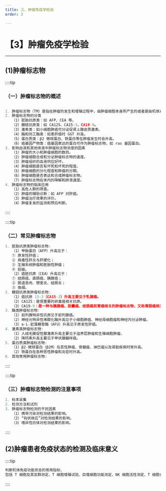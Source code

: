 ```yaml
---
title: 三、肿瘤免疫学检验
order: 3

---
```


#

# 【3】肿瘤免疫学检验

<kaodian :text="'免疫学检验记忆卡'" />

<!-- ###### 第二十七章 肿瘤免疫与免疫学检验

> 临床免疫学检验 -->

<beitiM/>

---

## (1)肿瘤标志物

<son :text="'免疫学检验记忆卡'" text334="(1)肿瘤标志物" :textOption="[['熟练掌握','专业知识'],['熟练掌握','专业知识'],['熟练掌握','专业知识']]" />

::::tip

### （一）肿瘤标志物的概述

```js

1. 肿瘤标志物（TM）是指在肿瘤的发生和增殖过程中，由肿瘤细胞本身所产生的或者是由机体对肿瘤细胞反应而产生的，反映肿瘤存在和生长的一类物质，包括蛋白质、激素、酶（同工酶）、多胺及癌基因产物。
2. 肿瘤标志物的分类
   （1）胚胎抗原类：如 AFP、CEA 等。
   （2）糖链抗原类：如 CA125、CA15-3、CA19-9。
   （3）激素类：如小细胞肺癌可分泌促肾上腺皮质激素。
   （4）酶和同工酶类：如患肝癌时 GGT 升高。
   （5）蛋白质类：β2 微球蛋白、铁蛋白等在肿瘤发生时会升高。
   （6）癌基因产物类：癌基因表达的蛋白可作为肿瘤标志物，如 ras 基因蛋白。
3. 影晌血液和其他体液中肿瘤标志物浓度的因素
   （1）肿瘤的大小和肿瘤细胞的数目。
   （2）肿瘤细胞合成和分泌肿瘤标志物的速度。
   （3）肿瘤组织的血液供应好坏。
   （4）肿瘤细胞是否有坏死和坏死的程度。
   （5）肿瘤细胞的分化程度和肿瘤的分期。
   （6）肿瘤细胞是否表达和合成肿瘤标志物。
   （7）肿瘤标志物在体内的降解和排泄速度。
4. 肿瘤标志物的临床应用
   （1）高危人群的筛查。
   （2）肿瘤的辅助诊断：如 AFP 对肝癌。
   （3）肿瘤治疗效果的评价。
   （4）肿瘤复发的监测和预后判断。
```

::::

::::tip

### （二）常见肿瘤标志物

```js
1. 胚胎抗原类肿瘤标志物:
   （1）甲胎蛋白（AFP）升高见于：
   ① 原发性肝癌；
   ② 病毒性肝炎与肝硬化；
   ③ 生殖系统肿瘤和胚胎性肿瘤；
   ④ 妊娠。
   （2）癌胚抗原（CEA）升高见于：
   ① 结肠癌、直肠癌、胰腺癌；
   ② 肠道息肉、憩室炎、结肠炎；
   ③ 吸烟。
2. 糖链抗原类肿瘤标志物:
   （1）癌抗原 15-3（CA15-3）升高主要见于乳腺癌。
   （2）CA125：是很重要的卵巢癌相关抗原。
   （3）CA19-9：是一种与胰腺癌、胆囊癌、结肠癌和胃癌相关的肿瘤标志物，又称胃肠癌相关抗原。
3. 酶类肿瘤标志物:
   （1）前列腺特异性抗原见于前列腺癌。
   （2）神经元特异性烯醇化酶升高见于小细胞肺癌、神经母细胞瘤和神经内分泌肿瘤。
   （3）a-L-岩藻糖苷酶（AFU）升高见于原发性肝癌。
4. 激素类肿瘤标志物:
   （1）人绒毛膜促性腺激素升高主要见于滋养层肿瘤和生殖细胞肿瘤。
   （2）降钙素升高主要见于甲状腺髓样癌。
5. 蛋白质类肿瘤标志物:
   （1）β2-微球蛋白（β2M）在恶性肿瘤、骨髓瘤、淋巴瘤以及肾脏疾病时常升高。
   （2）铁蛋白在各种恶性肿瘤和炎症时升高。
6. 其他常用肿瘤标志物:
```

::::

::::tip

### （三）肿瘤标志物检测的注意事项

```js
1. 标本采集
2. 检测方法和试剂
3. 肿瘤标志物检测的干扰因素
   （1）携带污染对检测结果的影响。
   （2）“钩状效应”对检测结果的影响。
   （3）嗜异性抗体对检测结果的影响。
```

::::

## (2)肿瘤患者免疫状态的检测及临床意义

<son :text="'免疫学检验记忆卡'" text335="(2)肿瘤患者免疫状态的检测及临床意义" :textOption="[['掌握','专业实践能力'],['掌握','专业实践能力'],['掌握','专业实践能力']]" />

::::tip

```js
判断机体免疫功能状态的常用指标，
包括 T 细胞及其亚群测定、T 细胞增殖试验、巨噬细胞功能测定、NK 细胞活性测定、T 细胞介导的细胞毒性（LMC）测定以及血清中抗体、补体、某些细胞因子，如 IL-2、TNF、IFN 等测定。
```

::::
